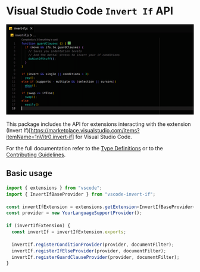 # Visual Studio Code `Invert If` API

![Demo of Extension](https://github.com/1nVitr0/plugin-vscode-invert-if/blob/main/packages/extension/resources/demo.gif?raw=true)

This package includes the API for extensions interacting with the extension (Invert If)[https://marketplace.visualstudio.com/items?itemName=1nVitr0.invert-if] for Visual Studio Code.

For the full documentation refer to the [Type Definitions](https://github.com/1nVitr0/plugin-vscode-invert-if/tree/main/packages/api/docs/modules.md) or to the [Contributing Guidelines](https://github.com/1nVitr0/plugin-vscode-invert-if/tree/main/packages/extension/CONTRIBUTING.md).

## Basic usage

```typescript
import { extensions } from "vscode";
import { InvertIfBaseProvider } from "vscode-invert-if";

const invertIfExtension = extensions.getExtension<InvertIfBaseProvider>("1nVitr0.invert-if");
const provider = new YourLanguageSupportProvider();

if (invertIfExtension) {
  const invertIf = invertIfExtension.exports;

  invertIf.registerConditionProvider(provider, documentFilter);
  invertIf.registerIfElseProvider(provider, documentFilter);
  invertIf.registerGuardClauseProvider(provider, documentFilter);
}
```
